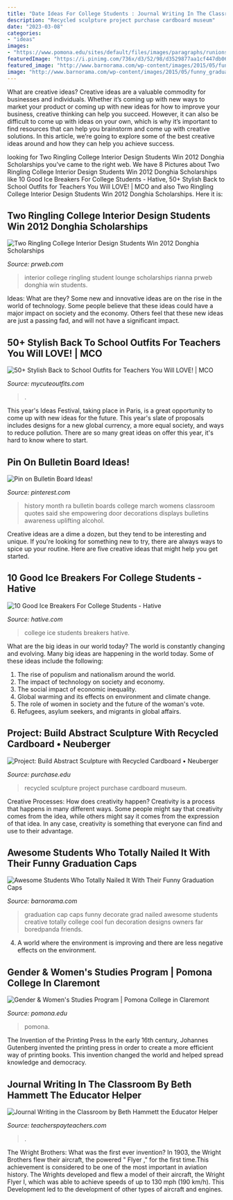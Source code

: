 ```yaml
---
title: "Date Ideas For College Students : Journal Writing In The Classroom By Beth Hammett The Educator Helper"
description: "Recycled sculpture project purchase cardboard museum"
date: "2023-03-08"
categories:
- "ideas"
images:
- "https://www.pomona.edu/sites/default/files/images/paragraphs/runionsgenderreligionclass_5210.jpg"
featuredImage: "https://i.pinimg.com/736x/d3/52/98/d3529877aa1cf447db06c0267f62044c--ra-bulletin-boards-womens-history-month-bulletin-board.jpg"
featured_image: "http://www.barnorama.com/wp-content/images/2015/05/funny_graduation_caps/25-funny_graduation_caps.jpg"
image: "http://www.barnorama.com/wp-content/images/2015/05/funny_graduation_caps/25-funny_graduation_caps.jpg"
---
```



What are creative ideas?
Creative ideas are a valuable commodity for businesses and individuals. Whether it’s coming up with new ways to market your product or coming up with new ideas for how to improve your business, creative thinking can help you succeed. However, it can also be difficult to come up with ideas on your own, which is why it’s important to find resources that can help you brainstorm and come up with creative solutions. In this article, we’re going to explore some of the best creative ideas around and how they can help you achieve success.

	

		
looking for Two Ringling College Interior Design Students Win 2012 Donghia Scholarships you've came to the right web. We have 8 Pictures about Two Ringling College Interior Design Students Win 2012 Donghia Scholarships like 10 Good Ice Breakers For College Students - Hative, 50+ Stylish Back to School Outfits for Teachers You Will LOVE! | MCO and also Two Ringling College Interior Design Students Win 2012 Donghia Scholarships. Here it is:
		
    
## Two Ringling College Interior Design Students Win 2012 Donghia Scholarships

<img loading=lazy src="http://ww1.prweb.com/prfiles/2012/07/27/9742620/Rianna_loungeSilhouettes.jpg" onerror="this.onerror=null;this.src='https://tse1.mm.bing.net/th?id=OIP.QHynjOWqgs8fP3sXJRyCFQHaFj&amp;pid=15.1';" alt="Two Ringling College Interior Design Students Win 2012 Donghia Scholarships">

_Source: prweb.com_

>interior college ringling student lounge scholarships rianna prweb donghia win students. 

	

Ideas: What are they?
Some new and innovative ideas are on the rise in the world of technology. Some people believe that these ideas could have a major impact on society and the economy. Others feel that these new ideas are just a passing fad, and will not have a significant impact.

    
## 50+ Stylish Back To School Outfits For Teachers You Will LOVE! | MCO

<img loading=lazy src="https://mycuteoutfits.com/wp-content/uploads/2017/07/46d1f43300a61bbfb70520ce7befb169.jpg" onerror="this.onerror=null;this.src='https://tse1.mm.bing.net/th?id=OIP.XqmTD3zfCIJ8cwEWAE2iWgHaNK&amp;pid=15.1';" alt="50+ Stylish Back to School Outfits for Teachers You Will LOVE! | MCO">

_Source: mycuteoutfits.com_

>. 

	

This year's Ideas Festival, taking place in Paris, is a great opportunity to come up with new ideas for the future. This year's slate of proposals includes designs for a new global currency, a more equal society, and ways to reduce pollution. There are so many great ideas on offer this year, it's hard to know where to start.

    
## Pin On Bulletin Board Ideas!

<img loading=lazy src="https://i.pinimg.com/736x/d3/52/98/d3529877aa1cf447db06c0267f62044c--ra-bulletin-boards-womens-history-month-bulletin-board.jpg" onerror="this.onerror=null;this.src='https://tse2.mm.bing.net/th?id=OIP.-Cx0SlK1ztSzu8m4zZ4K6QHaNJ&amp;pid=15.1';" alt="Pin on Bulletin Board Ideas!">

_Source: pinterest.com_

>history month ra bulletin boards college march womens classroom quotes said she empowering door decorations displays bulletins awareness uplifting alcohol. 

	

Creative ideas are a dime a dozen, but they tend to be interesting and unique. If you're looking for something new to try, there are always ways to spice up your routine. Here are five creative ideas that might help you get started.

    
## 10 Good Ice Breakers For College Students - Hative

<img loading=lazy src="https://hative.com/wp-content/uploads/2016/01/3-ice-breakers-for-college-students.jpg" onerror="this.onerror=null;this.src='https://tse3.mm.bing.net/th?id=OIP.gziven21LKVI0wSH9J22SQHaJ0&amp;pid=15.1';" alt="10 Good Ice Breakers For College Students - Hative">

_Source: hative.com_

>college ice students breakers hative. 

	

What are the big ideas in our world today?
The world is constantly changing and evolving. Many big ideas are happening in the world today. Some of these ideas include the following:
1. The rise of populism and nationalism around the world.
2. The impact of technology on society and economy.
3. The social impact of economic inequality. 
4. Global warming and its effects on environment and climate change. 
5. The role of women in society and the future of the woman's vote. 
6. Refugees, asylum seekers, and migrants in global affairs. 

    
## Project: Build Abstract Sculpture With Recycled Cardboard • Neuberger

<img loading=lazy src="https://www.purchase.edu/live/image/gid/186/width/1260/height/630/crop/1/src_region/0,0,2016,1512/13606_IMG_3239.JPG" onerror="this.onerror=null;this.src='https://tse3.mm.bing.net/th?id=OIP.zui1TgQ6_MB-qoJ3D_lQXgHaFj&amp;pid=15.1';" alt="Project: Build Abstract Sculpture with Recycled Cardboard • Neuberger">

_Source: purchase.edu_

>recycled sculpture project purchase cardboard museum. 

	

Creative Processes: How does creativity happen?
Creativity is a process that happens in many different ways. Some people might say that creativity comes from the idea, while others might say it comes from the expression of that idea. In any case, creativity is something that everyone can find and use to their advantage.

    
## Awesome Students Who Totally Nailed It With Their Funny Graduation Caps

<img loading=lazy src="http://www.barnorama.com/wp-content/images/2015/05/funny_graduation_caps/25-funny_graduation_caps.jpg" onerror="this.onerror=null;this.src='https://tse3.mm.bing.net/th?id=OIP.gFugM1WBYQiRkyVd0hfBjQHaH5&amp;pid=15.1';" alt="Awesome Students Who Totally Nailed It With Their Funny Graduation Caps">

_Source: barnorama.com_

>graduation cap caps funny decorate grad nailed awesome students creative totally college cool fun decoration designs owners far boredpanda friends. 

	

4. A world where the environment is improving and there are less negative effects on the environment. 

    
## Gender &amp; Women&#039;s Studies Program | Pomona College In Claremont

<img loading=lazy src="https://www.pomona.edu/sites/default/files/images/paragraphs/runionsgenderreligionclass_5210.jpg" onerror="this.onerror=null;this.src='https://tse3.mm.bing.net/th?id=OIP.DBR9jHj1hfyUGcllI99x-gHaE8&amp;pid=15.1';" alt="Gender &amp; Women&#039;s Studies Program | Pomona College in Claremont">

_Source: pomona.edu_

>pomona. 

	

The Invention of the Printing Press
In the early 16th century, Johannes Gutenberg invented the printing press in order to create a more efficient way of printing books. This invention changed the world and helped spread knowledge and democracy.

    
## Journal Writing In The Classroom By Beth Hammett The Educator Helper

<img loading=lazy src="https://ecdn.teacherspayteachers.com/thumbitem/Journal-Writing-in-the-Classroom-1491939142/original-172761-4.jpg" onerror="this.onerror=null;this.src='https://tse3.mm.bing.net/th?id=OIP.xzm8PbxKP_kZAeKXNDH1cwAAAA&amp;pid=15.1';" alt="Journal Writing in the Classroom by Beth Hammett the Educator Helper">

_Source: teacherspayteachers.com_

>. 

	

The Wright Brothers: What was the first ever invention?
In 1903, the Wright Brothers flew their aircraft, the powered " Flyer ," for the first time.This achievement is considered to be one of the most important in aviation history. The Wrights developed and flew a model of their aircraft, the Wright Flyer I, which was able to achieve speeds of up to 130 mph (190 km/h). This Development led to the development of other types of aircraft and engines.

